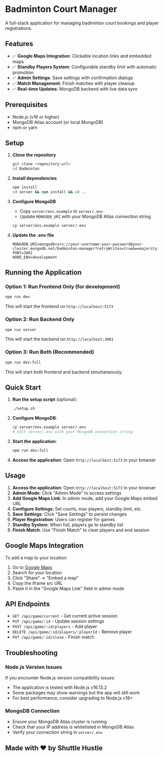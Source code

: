 # Badminton Court Manager

A full-stack application for managing badminton court bookings and player registrations.

## Features

- ✅ **Google Maps Integration**: Clickable location links and embedded maps
- ✅ **Standby Players System**: Configurable standby limit with automatic promotion
- ✅ **Admin Settings**: Save settings with confirmation dialogs
- ✅ **Match Management**: Finish matches with player cleanup
- ✅ **Real-time Updates**: MongoDB backend with live data sync

## Prerequisites

- Node.js (v16 or higher)
- MongoDB Atlas account (or local MongoDB)
- npm or yarn

## Setup

1. **Clone the repository**
   ```bash
   git clone <repository-url>
   cd Badminton
   ```

2. **Install dependencies**
   ```bash
   npm install
   cd server && npm install && cd ..
   ```

3. **Configure MongoDB**
   - Copy `server/env.example` to `server/.env`
   - Update `MONGODB_URI` with your MongoDB Atlas connection string
   ```bash
   cp server/env.example server/.env
   ```

4. **Update the .env file**
   ```env
   MONGODB_URI=mongodb+srv://your-username:your-password@your-cluster.mongodb.net/badminton-manager?retryWrites=true&w=majority
   PORT=3001
   NODE_ENV=development
   ```

## Running the Application

### Option 1: Run Frontend Only (for development)
```bash
npm run dev
```
This will start the frontend on `http://localhost:5173`

### Option 2: Run Backend Only
```bash
npm run server
```
This will start the backend on `http://localhost:3001`

### Option 3: Run Both (Recommended)
```bash
npm run dev:full
```
This will start both frontend and backend simultaneously.

## Quick Start

1. **Run the setup script** (optional):
   ```bash
   ./setup.sh
   ```

2. **Configure MongoDB**:
   ```bash
   cp server/env.example server/.env
   # Edit server/.env with your MongoDB connection string
   ```

3. **Start the application**:
   ```bash
   npm run dev:full
   ```

4. **Access the application**: Open `http://localhost:5173` in your browser

## Usage

1. **Access the application**: Open `http://localhost:5173` in your browser
2. **Admin Mode**: Click "Admin Mode" to access settings
3. **Add Google Maps Link**: In admin mode, add your Google Maps embed URL
4. **Configure Settings**: Set courts, max players, standby limit, etc.
5. **Save Settings**: Click "Save Settings" to persist changes
6. **Player Registration**: Users can register for games
7. **Standby System**: When full, players go to standby list
8. **Finish Match**: Use "Finish Match" to clear players and end session

## Google Maps Integration

To add a map to your location:

1. Go to [Google Maps](https://maps.google.com)
2. Search for your location
3. Click "Share" → "Embed a map"
4. Copy the iframe src URL
5. Paste it in the "Google Maps Link" field in admin mode

## API Endpoints

- `GET /api/game/current` - Get current active session
- `PUT /api/game/:id` - Update session settings
- `POST /api/game/:id/players` - Add player
- `DELETE /api/game/:id/players/:playerId` - Remove player
- `PUT /api/game/:id/close` - Finish match

## Troubleshooting

### Node.js Version Issues
If you encounter Node.js version compatibility issues:
- The application is tested with Node.js v16.13.2
- Some packages may show warnings but the app will still work
- For best performance, consider upgrading to Node.js v18+

### MongoDB Connection
- Ensure your MongoDB Atlas cluster is running
- Check that your IP address is whitelisted in MongoDB Atlas
- Verify your connection string in `server/.env`

## Made with ❤️ by Shuttle Hustle 
